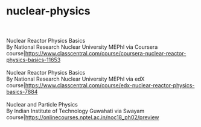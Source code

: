 # nuclear-physics<br><br>

Nuclear Reactor Physics Basics<br>By National Research Nuclear University MEPhI via Coursera<br>course|https://www.classcentral.com/course/coursera-nuclear-reactor-physics-basics-11653<br><br>
Nuclear Reactor Physics Basics<br>By National Research Nuclear University MEPhI via edX<br>course|https://www.classcentral.com/course/edx-nuclear-reactor-physics-basics-7884<br><br>
Nuclear and Particle Physics<br>By Indian Institute of Technology Guwahati via Swayam<br>course|https://onlinecourses.nptel.ac.in/noc18_ph02/preview<br><br>
